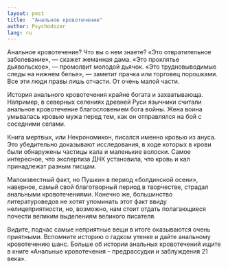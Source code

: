 ```yaml
---
layout: post
title:  "Анальное кровотечение"
author: Psychodozer
lang: ru
---
```


Анальное кровотечение? Что вы о нем знаете? «Это отвратительное заболевание», — скажет жеманная дама. «Это проклятье дьявольское», — промолвит молодой дьячок. «Это трудновыводимые следы на нижнем белье», — заметит прачка или торговец порошками. Все эти люди правы лишь отчасти. От очень малой части.

История анального кровотечения крайне богата и захватывающа. Например, в северных селениях древней Руси язычники считали анальное кровотечение благословением бога войны. Жена воина умывалась кровью мужа перед тем, как он отправлялся на бой с соседними селами.

Книга мертвых, или Некрономикон, писался именно кровью из ануса. Это убедительно доказывают исследования, в ходе которых в крови были обнаружены частицы кала и маленькие волоски. Самое интересное, что экспертиза ДНК установила, что кровь и кал принадлежат разным писцам.

Малоизвестный факт, но Пушкин в период «болдинской осени», наверное, самый свой благотворный период в творчестве, страдал анальными кровотечениями. Конечно же, большинство литературоведов не хотят упоминать этот факт ввиду нелицеприятности, но, возможно, нам стоит отдать полагающиеся почести великим выделениям великого писателя.

Видите, подчас самые неприятные вещи в итоге оказываются очень приятными. Вспомните историю о гадком утенке и дайте анальному кровотечению шанс. Больше об истории анальных кровотечений ищите в книге «Анальные кровотечения – предрассудки и заблуждения 21 века».